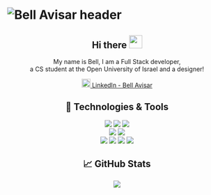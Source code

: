 # ![Bell Avisar header](https://s8.gifyu.com/images/Red-and-Blue-Dynamic-Teacher-Linkedin-Banner.gif)
<div align='center'>
  
## Hi there <img src="https://raw.githubusercontent.com/MartinHeinz/MartinHeinz/master/wave.gif" width="30px">

<p> My name is Bell, I am a Full Stack developer, <br>
  a CS student at the Open University of Israel and a designer! </p>
<a href="https://www.linkedin.com/in/bell-avisar/"><img height="20" src="https://github.com/WaylonWalker/WaylonWalker/blob/main/icon/linkedin.png?raw=true">  LinkedIn - Bell Avisar</a>


## 🔧 Technologies & Tools 

![](https://img.shields.io/badge/Code-JavaScript-informational?style=flat&logo=javascript&logoColor=white&color=2bbc8a)
![](https://img.shields.io/badge/DataBase-MongoDB-informational?style=flat&logo=mongodb&logoColor=white&color=2bbc8a)
![](https://img.shields.io/badge/Editor-VScode-informational?style=flat&logo=visual-studio-code&logoColor=white&color=2bbc8a) <br>
![](https://img.shields.io/badge/Code-CSS-informational?style=flat&logo=css&logoColor=white&color=2bbc8a)
![](https://img.shields.io/badge/FrameWork-Angular-informational?style=flat&logo=AngularJS&logoColor=white&color=2bbc8a)<br>
![](https://img.shields.io/badge/Code-HTML-informational?style=flat&logo=html&logoColor=white&color=2bbc8a) 
![](https://img.shields.io/badge/FreamWork-Express.js-informational?style=flat&logo=expressjs&logoColor=white&color=2bbc8a)
![](https://img.shields.io/badge/FreamWork-Node.js-informational?style=flat&logo=nodejs&logoColor=white&color=2bbc8a)
![](https://img.shields.io/badge/Code-Java-informational?style=flat&logo=java&logoColor=white&color=2bbc8a)


## 📈 GitHub Stats
<a href="https://github.com/bellavis/bellavis">
  <img align="center" src="https://github-readme-stats.vercel.app/api/top-langs/?username=bellavis&theme=radical" />
</a>

</div>
